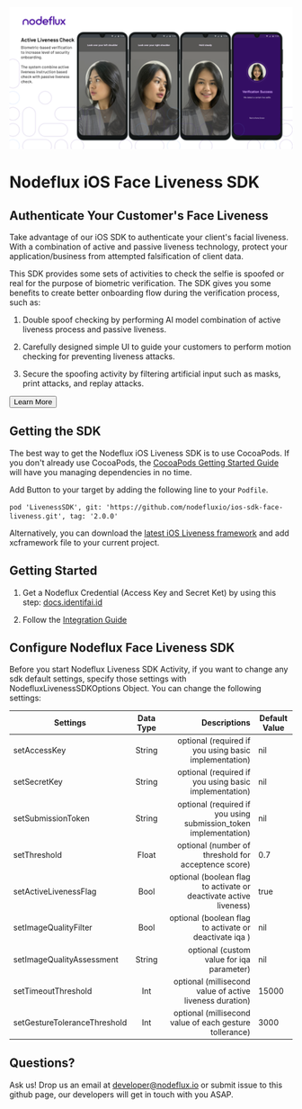 <p align="center">
<img src="assets/github-banner.png"/>
</p>

# Nodeflux iOS Face Liveness SDK

## Authenticate Your Customer's Face Liveness

Take advantage of our iOS SDK to authenticate your client's facial liveness. With a combination of active and passive liveness technology, protect your application/business from attempted falsification of client data.

This SDK provides some sets of activities to check the selfie is spoofed or real for the purpose of biometric verification. The SDK gives you some benefits to create better onboarding flow during the verification process, such as:
1. Double spoof checking by performing AI model combination of active liveness process and passive liveness.

2. Carefully designed simple UI to guide your customers to perform motion checking for preventing liveness attacks.

3. Secure the spoofing activity by filtering artificial input such as masks, print attacks, and replay attacks.

<a href="https://www.identifai.id/face-liveness-detection"><button class="btn btn-secondary">Learn More</button></a>

## Getting the SDK

The best way to get the Nodeflux iOS Liveness SDK is to use CocoaPods. If you don't already use CocoaPods, the <a target="out" href="http://guides.cocoapods.org/using/getting-started.html">CocoaPods Getting Started Guide</a> will have you managing dependencies in no time.

Add Button to your target by adding the following line to your `Podfile`.

```
pod 'LivenessSDK', git: 'https://github.com/nodefluxio/ios-sdk-face-liveness.git', tag: '2.0.0'
```

Alternatively, you can download the [latest iOS Liveness framework](https://github.com/nodefluxio/ios-sdk-face-liveness/releases/latest) and add xcframework file to your current project.

## Getting Started

1. Get a Nodeflux Credential (Access Key and Secret Ket) by using this step: [docs.identifai.id](https://docs.identifai.id/api-documentation/get-access-key)

2. Follow the [Integration Guide](https://docs.identifai.id/sdk-documentation/active-liveness-ios-sdk/beta-active-liveness-ios-sdk-basic-implementation)

## Configure Nodeflux Face Liveness SDK

Before you start Nodeflux Liveness SDK Activity, if you want to change any sdk default settings, specify those settings with NodefluxLivenessSDKOptions Object. You can change the following settings:

| Settings                     | Data Type | Descriptions                                                      | Default Value |
| ---------------------------- |:---------:| -----------------------------------------------------------------:| ------------- |
| setAccessKey                 | String    | optional (required if you using basic implementation)             | nil           |
| setSecretKey                 | String    | optional (required if you using basic implementation)             | nil           |
| setSubmissionToken           | String    | optional (required if you using submission_token implementation)  | nil           |
| setThreshold                 | Float     | optional (number of threshold for acceptence score)               | 0.7           |
| setActiveLivenessFlag        | Bool      | optional (boolean flag to activate or deactivate active liveness) | true          |
| setImageQualityFilter        | Bool      | optional (boolean flag to activate or deactivate iqa )            | nil           |
| setImageQualityAssessment    | String    | optional (custom value for iqa parameter)                         | nil           |
| setTimeoutThreshold          | Int       | optional (millisecond value of active liveness duration)          | 15000         |
| setGestureToleranceThreshold | Int       | optional (millisecond value of each gesture tollerance)           | 3000          |

<!-- ## Going Live

Before you submit to the App Store, follow the steps in the Identifai dashboard to get ready for using Nodeflux iOS Liveness SDK in production! -->

## Questions?

Ask us! Drop us an email at <a href="mailto:developer@nodeflux.io">developer@nodeflux.io</a> or submit issue to this github page, our developers will get in touch with you ASAP.
